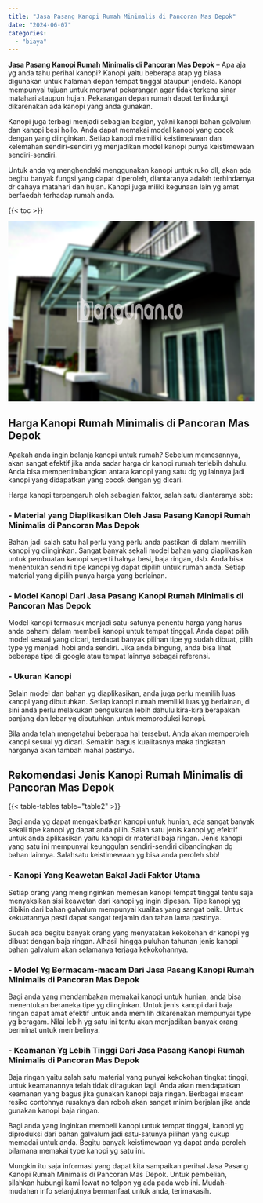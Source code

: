 ```yaml
---
title: "Jasa Pasang Kanopi Rumah Minimalis di Pancoran Mas Depok"
date: "2024-06-07"
categories: 
  - "biaya"
---
```


**Jasa Pasang Kanopi Rumah Minimalis di Pancoran Mas Depok** – Apa aja yg anda tahu perihal kanopi? Kanopi yaitu beberapa atap yg biasa digunakan untuk halaman depan tempat tinggal ataupun jendela. Kanopi mempunyai tujuan untuk merawat pekarangan agar tidak terkena sinar matahari ataupun hujan. Pekarangan depan rumah dapat terlindungi dikarenakan ada kanopi yang anda gunakan.

Kanopi juga terbagi menjadi sebagian bagian, yakni kanopi bahan galvalum dan kanopi besi hollo. Anda dapat memakai model kanopi yang cocok dengan yang diinginkan. Setiap kanopi memiliki keistimewaan dan kelemahan sendiri-sendiri yg menjadikan model kanopi punya keistimewaan sendiri-sendiri.

Untuk anda yg menghendaki menggunakan kanopi untuk ruko dll, akan ada begitu banyak fungsi yang dapat diperoleh, diantaranya adalah terhindarnya dr cahaya matahari dan hujan. Kanopi juga miliki kegunaan lain yg amat berfaedah terhadap rumah anda.

{{< toc >}}

![Jasa Pasang Kanopi Rumah Minimalis di Pancoran Mas Depok](/images/harga-kanopi-minimalis-67.png)

## Harga Kanopi Rumah Minimalis di Pancoran Mas Depok

Apakah anda ingin belanja kanopi untuk rumah? Sebelum memesannya, akan sangat efektif jika anda sadar harga dr kanopi rumah terlebih dahulu. Anda bisa mempertimbangkan antara kanopi yang satu dg yg lainnya jadi kanopi yang didapatkan yang cocok dengan yg dicari.

Harga kanopi terpengaruh oleh sebagian faktor, salah satu diantaranya sbb:

### \- Material yang Diaplikasikan Oleh Jasa Pasang Kanopi Rumah Minimalis di Pancoran Mas Depok

Bahan jadi salah satu hal perlu yang perlu anda pastikan di dalam memilih kanopi yg diinginkan. Sangat banyak sekali model bahan yang diaplikasikan untuk pembuatan kanopi seperti halnya besi, baja ringan, dsb. Anda bisa menentukan sendiri tipe kanopi yg dapat dipilih untuk rumah anda. Setiap material yang dipilih punya harga yang berlainan.

### \- Model Kanopi Dari Jasa Pasang Kanopi Rumah Minimalis di Pancoran Mas Depok

Model kanopi termasuk menjadi satu-satunya penentu harga yang harus anda pahami dalam membeli kanopi untuk tempat tinggal. Anda dapat pilih model sesuai yang dicari, terdapat banyak pilihan tipe yg sudah dibuat, pilih type yg menjadi hobi anda sendiri. Jika anda bingung, anda bisa lihat beberapa tipe di google atau tempat lainnya sebagai referensi.

### \- Ukuran Kanopi

Selain model dan bahan yg diaplikasikan, anda juga perlu memilih luas kanopi yang dibutuhkan. Setiap kanopi rumah memiliki luas yg berlainan, di sini anda perlu melakukan pengukuran lebih dahulu kira-kira berapakah panjang dan lebar yg dibutuhkan untuk memproduksi kanopi.

Bila anda telah mengetahui beberapa hal tersebut. Anda akan memperoleh kanopi sesuai yg dicari. Semakin bagus kualitasnya maka tingkatan harganya akan tambah mahal pastinya.

## Rekomendasi Jenis Kanopi Rumah Minimalis di Pancoran Mas Depok

{{< table-tables table="table2" >}}

Bagi anda yg dapat mengakibatkan kanopi untuk hunian, ada sangat banyak sekali tipe kanopi yg dapat anda pilih. Salah satu jenis kanopi yg efektif untuk anda aplikasikan yaitu kanopi dr material baja ringan. Jenis kanopi yang satu ini mempunyai keunggulan sendiri-sendiri dibandingkan dg bahan lainnya. Salahsatu keistimewaan yg bisa anda peroleh sbb!

### \- Kanopi Yang Keawetan Bakal Jadi Faktor Utama

Setiap orang yang menginginkan memesan kanopi tempat tinggal tentu saja menyaksikan sisi keawetan dari kanopi yg ingin dipesan. Tipe kanopi yg dibikin dari bahan galvalum mempunyai kualitas yang sangat baik. Untuk kekuatannya pasti dapat sangat terjamin dan tahan lama pastinya.

Sudah ada begitu banyak orang yang menyatakan kekokohan dr kanopi yg dibuat dengan baja ringan. Alhasil hingga puluhan tahunan jenis kanopi bahan galvalum akan selamanya terjaga kekokohannya.

### \- Model Yg Bermacam-macam Dari Jasa Pasang Kanopi Rumah Minimalis di Pancoran Mas Depok

Bagi anda yang mendambakan memakai kanopi untuk hunian, anda bisa menentukan beraneka tipe yg diinginkan. Untuk jenis kanopi dari baja ringan dapat amat efektif untuk anda memilih dikarenakan mempunyai type yg beragam. Nilai lebih yg satu ini tentu akan menjadikan banyak orang berminat untuk membelinya.

### \- Keamanan Yg Lebih Tinggi Dari Jasa Pasang Kanopi Rumah Minimalis di Pancoran Mas Depok

Baja ringan yaitu salah satu material yang punyai kekokohan tingkat tinggi, untuk keamanannya telah tidak diragukan lagi. Anda akan mendapatkan keamanan yang bagus jika gunakan kanopi baja ringan. Berbagai macam resiko contohnya rusaknya dan roboh akan sangat minim berjalan jika anda gunakan kanopi baja ringan.

Bagi anda yang inginkan membeli kanopi untuk tempat tinggal, kanopi yg diproduksi dari bahan galvalum jadi satu-satunya pilihan yang cukup memadai untuk anda. Begitu banyak keistimewaan yg dapat anda peroleh bilamana memakai type kanopi yg satu ini.

Mungkin itu saja informasi yang dapat kita sampaikan perihal Jasa Pasang Kanopi Rumah Minimalis di Pancoran Mas Depok. Untuk pembelian, silahkan hubungi kami lewat no telpon yg ada pada web ini. Mudah-mudahan info selanjutnya bermanfaat untuk anda, terimakasih.
